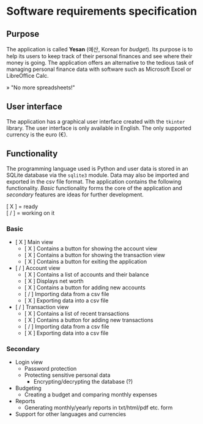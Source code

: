 # Software requirements specification

## Purpose

The application is called **Yesan** (예산, Korean for *budget*). Its purpose is to help its users to keep track of their personal finances and see where their money is going. The application offers an alternative to the tedious task of managing personal finance data with software such as Microsoft Excel or LibreOffice Calc.

» "No more spreadsheets!"

## User interface

The application has a graphical user interface created with the `tkinter` library. The user interface is only available in English. The only supported currency is the euro (€).

## Functionality

The programming language used is Python and user data is stored in an SQLite database via the `sqlite3` module. Data may also be imported and exported in the csv file format. The application contains the following functionality. *Basic* functionality forms the core of the application and *secondary* features are ideas for further development.

[ X ] = ready  
[ / ] = working on it

### Basic

- [ X ] Main view
  - [ X ] Contains a button for showing the account view
  - [ X ] Contains a button for showing the transaction view
  - [ X ] Contains a button for exiting the application
- [ / ] Account view
  - [ X ] Contains a list of accounts and their balance
  - [ X ] Displays net worth
  - [ X ] Contains a button for adding new accounts
  - [ / ] Importing data from a csv file
  - [ X ] Exporting data into a csv file
- [ / ] Transaction view
  - [ X ] Contains a list of recent transactions
  - [ X ] Contains a button for adding new transactions
  - [ / ] Importing data from a csv file
  - [ X ] Exporting data into a csv file

### Secondary

- Login view
  - Password protection
  - Protecting sensitive personal data
    - Encrypting/decrypting the database (?)
- Budgeting
  - Creating a budget and comparing monthly expenses
- Reports
  - Generating monthly/yearly reports in txt/html/pdf etc. form
- Support for other languages and currencies
